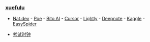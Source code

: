 ### **[xuefulu](http://xuefulu.com/)**

+ [Nat.dev](https://nat.dev) - [Poe](https://poe.com/) - [Bito AI](https://alpha.bito.co/bitoai/) - [Cursor](https://www.cursor.so/) - [Lightly](https://lightly.teamcode.com/login) - [Deepnote](https://deepnote.com/sign-in) - [Kaggle](https://www.kaggle.com/) - [EasySpider](https://github.com/NaiboWang/EasySpider/releases)

+ [考试时钟](http://508cst.gcu.edu.cn/clock/)
